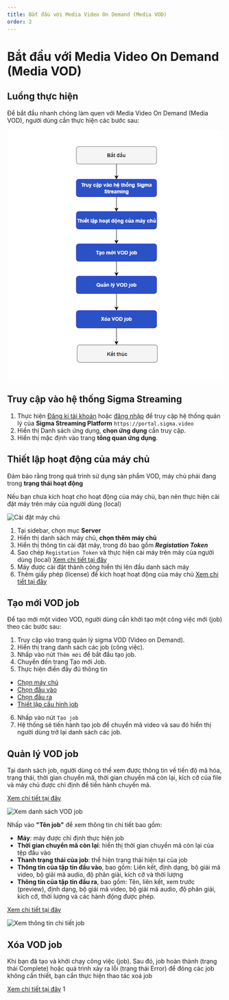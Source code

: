```yaml
---
title: Bắt đầu với Media Video On Demand (Media VOD)
order: 2
---
```




# Bắt đầu với Media Video On Demand (Media VOD)


## Luồng thực hiện

Để bắt đầu nhanh chóng làm quen với Media Video On Demand (Media VOD), người dùng cần thực hiện các bước sau:

![Luồng thực hiện làm quen với Media VOD](/docs/public/images/media-vod/introduce/get-started-flow.png)

## Truy cập vào hệ thống Sigma Streaming


1. Thực hiện [Đăng kí tài khoản](../../sigma-streaming-platform/02-user-management/a-sign-up.md) hoặc [đăng nhập](../../sigma-streaming-platform/02-user-management/c-sign-in.md) để truy cập hệ thống quản lý của **Sigma Streaming Platform** `https://portal.sigma.video`
2. Hiển thị Danh sách ứng dụng, **chọn ứng dụng** cần truy cập.
3. Hiển thị mặc định vào trang **tổng quan ứng dụng**.



## Thiết lập hoạt động của máy chủ

Đảm bảo rằng trong quá trình sử dụng sản phẩm VOD, máy chủ phải đang trong **trạng thái hoạt động**

Nếu bạn chưa kích hoạt cho hoạt động của máy chủ, bạn nên thực hiện cài đặt máy trên máy của người dùng (local)

![Cài đặt máy chủ](/images/media-vod/introduce/add-server.png)

1. Tại sidebar, chọn mục **Server**
2. Hiển thị danh sách máy chủ, **chọn thêm máy chủ**
3. Hiển thị thông tin cài đặt máy, trong đó bao gồm ***Registation Token***
4. Sao chép `Registation Token` và thực hiện cài máy trên máy của người dùng (local) [Xem chi tiết tại đây](../../sigma-media-server/04-getting-started/04-install-new-machine.md)
5. Máy được cài đặt thành công hiển thị lên đầu danh sách máy
6. Thêm giấy phép (license) để kích hoạt hoạt động của máy chủ [Xem chi tiết tại đây](../../sigma-media-server/04-getting-started/05-add-license.md)



## Tạo mới VOD job

Để tạo mới một video VOD, người dùng cần khởi tạo một công việc mới (job) theo các bước sau:

1. Truy cập vào trang quản lý sigma VOD (Video on Demand).
2. Hiển thị trang danh sách các job (công việc).
3. Nhấp vào nút ``Thêm mới`` để bắt đầu tạo job.
4. Chuyển đến trang Tạo mới Job.
5. Thực hiện điền đầy đủ thông tin 
- [Chọn máy chủ](../06-user-guide/c-vod-job-management/2-create-job.md#bước-1-chọn-máy-chủ)
- [Chọn đầu vào](../06-user-guide/c-vod-job-management/2-create-job.md#bước-2-chọn-đầu-vào)
- [Chọn đầu ra](../06-user-guide/c-vod-job-management/2-create-job.md#bước-3-chọn-đầu-ra-destination)
- [Thiết lập cấu hình job](../06-user-guide/c-vod-job-management/2-create-job.md#bước-4-cấu-hình-job)
6. Nhấp vào nút ``Tạo job``
7. Hệ thống sẽ tiến hành tạo job để chuyển mã video và sau đó hiển thị người dùng trở lại danh sách các job.




## Quản lý VOD job

Tại danh sách job, người dùng có thể xem được thông tin về tiến độ mã hóa, trạng thái, thời gian chuyển mã, thời gian chuyển mã còn lại, kích cỡ của file và máy chủ được chỉ định để tiến hành chuyển mã. 

[Xem chi tiết tại đây](../06-user-guide/c-vod-job-management/1-vod-job-management.md#xem-danh-sách-công-việc)

![Xem danh sách VOD job](/images/media-vod/job-management/view-job-list.png)

Nhấp vào **"Tên job"** để xem thông tin chi tiết bao gồm: 

- **Máy**: máy được chỉ định thực hiện job
- **Thời gian chuyển mã còn lại**: hiển thị thời gian chuyển mã còn lại của tệp đầu vào
- **Thanh trạng thái của job**: thể hiện trạng thái hiện tại của job
- **Thông tin của tập tin đầu vào**, bao gồm: Liên kết, định dạng, bộ giải mã video, bộ giải mã audio, độ phân giải, kích cỡ và thời lượng
- **Thông tin của tập tin đầu ra**, bao gồm: Tên, liên kết, xem trước (preview), định dạng, bộ giải mã video, bộ giải mã audio, độ phân giải, kích cỡ, thời lượng và các hành động được phép.
  
[Xem chi tiết tại đây](../06-user-guide/c-vod-job-management/1-vod-job-management.md#xem-chi-tiết-công-việc)

![Xem thông tin chi tiết job](/images/media-vod/job-management/view-detail-job.png)




## Xóa VOD job

Khi bạn đã tạo và khởi chạy công việc (job). Sau đó, job hoàn thành (trạng thái Complete) hoặc quá trình xảy ra lỗi (trạng thái Error) để đóng các job không cần thiết, bạn cần thực hiện thao tác xoá job

[Xem chi tiết tại đây](../06-user-guide/c-vod-job-management/1-vod-job-management.md#xóa-job)
1